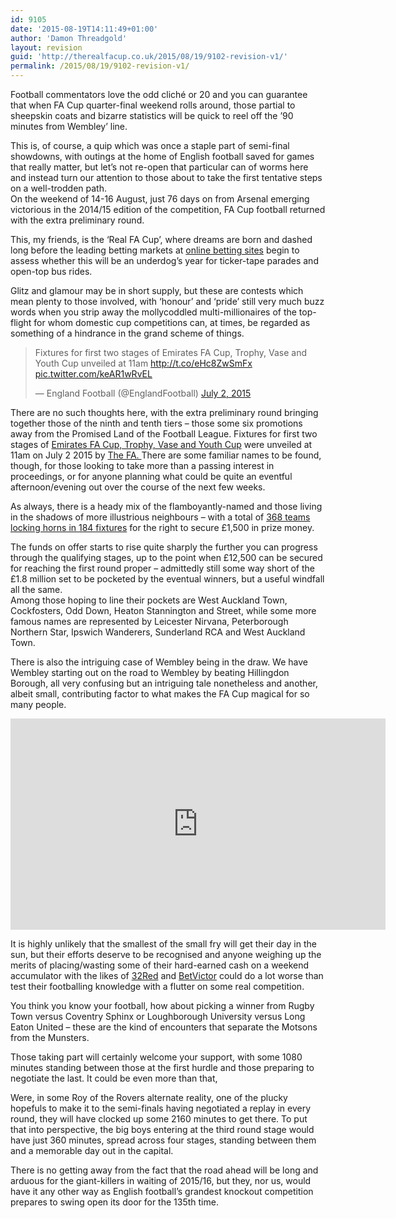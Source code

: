 ```yaml
---
id: 9105
date: '2015-08-19T14:11:49+01:00'
author: 'Damon Threadgold'
layout: revision
guid: 'http://therealfacup.co.uk/2015/08/19/9102-revision-v1/'
permalink: /2015/08/19/9102-revision-v1/
---
```


Football commentators love the odd cliché or 20 and you can guarantee that when FA Cup quarter-final weekend rolls around, those partial to sheepskin coats and bizarre statistics will be quick to reel off the ’90 minutes from Wembley’ line.

This is, of course, a quip which was once a staple part of semi-final showdowns, with outings at the home of English football saved for games that really matter, but let’s not re-open that particular can of worms here and instead turn our attention to those about to take the first tentative steps on a well-trodden path.  
On the weekend of 14-16 August, just 76 days on from Arsenal emerging victorious in the 2014/15 edition of the competition, FA Cup football returned with the extra preliminary round.

This, my friends, is the ‘Real FA Cup’, where dreams are born and dashed long before the leading betting markets at [online betting sites](http://www.32red.com/) begin to assess whether this will be an underdog’s year for ticker-tape parades and open-top bus rides.

Glitz and glamour may be in short supply, but these are contests which mean plenty to those involved, with ‘honour’ and ‘pride’ still very much buzz words when you strip away the mollycoddled multi-millionaires of the top-flight for whom domestic cup competitions can, at times, be regarded as something of a hindrance in the grand scheme of things.

> Fixtures for first two stages of Emirates FA Cup, Trophy, Vase and Youth Cup unveiled at 11am <http://t.co/eHc8ZwSmFx> [pic.twitter.com/keAR1wRvEL](http://t.co/keAR1wRvEL)
> 
> — England Football (@EnglandFootball) [July 2, 2015](https://twitter.com/EnglandFootball/status/616734569870557184?ref_src=twsrc%5Etfw)

<script async="" charset="utf-8" src="https://platform.twitter.com/widgets.js"></script>

There are no such thoughts here, with the extra preliminary round bringing together those of the ninth and tenth tiers – those some six promotions away from the Promised Land of the Football League. Fixtures for first two stages of [Emirates FA Cup, Trophy, Vase and Youth Cup](http://www.thefa.com/news/the-fa-cup/2015/jul/competition-draws-cup-trophy-vase-youth-cup) were unveiled at 11am on July 2 2015 by [The FA. ](https://twitter.com/FA/status/616734569870557184)There are some familiar names to be found, though, for those looking to take more than a passing interest in proceedings, or for anyone planning what could be quite an eventful afternoon/evening out over the course of the next few weeks.

As always, there is a heady mix of the flamboyantly-named and those living in the shadows of more illustrious neighbours – with a total of [368 teams locking horns in 184 fixtures](http://www.thefa.com/thefacup/fixtures) for the right to secure £1,500 in prize money.

The funds on offer starts to rise quite sharply the further you can progress through the qualifying stages, up to the point when £12,500 can be secured for reaching the first round proper – admittedly still some way short of the £1.8 million set to be pocketed by the eventual winners, but a useful windfall all the same.  
Among those hoping to line their pockets are West Auckland Town, Cockfosters, Odd Down, Heaton Stannington and Street, while some more famous names are represented by Leicester Nirvana, Peterborough Northern Star, Ipswich Wanderers, Sunderland RCA and West Auckland Town.

There is also the intriguing case of Wembley being in the draw. We have Wembley starting out on the road to Wembley by beating Hillingdon Borough, all very confusing but an intriguing tale nonetheless and another, albeit small, contributing factor to what makes the FA Cup magical for so many people.

<iframe allow="accelerometer; autoplay; clipboard-write; encrypted-media; gyroscope; picture-in-picture" allowfullscreen="" frameborder="0" height="338" src="https://www.youtube.com/embed/7Ae2xrtMFNU?feature=oembed" title="Greatest Goals - The FA Cup Extra Preliminary Round | FATV" width="600"></iframe>

It is highly unlikely that the smallest of the small fry will get their day in the sun, but their efforts deserve to be recognised and anyone weighing up the merits of placing/wasting some of their hard-earned cash on a weekend accumulator with the likes of [32Red](http://www.32red.com/) and [BetVictor](http://www.betvictor.com/welcome?locale=en&tab=sports) could do a lot worse than test their footballing knowledge with a flutter on some real competition.

You think you know your football, how about picking a winner from Rugby Town versus Coventry Sphinx or Loughborough University versus Long Eaton United – these are the kind of encounters that separate the Motsons from the Munsters.

Those taking part will certainly welcome your support, with some 1080 minutes standing between those at the first hurdle and those preparing to negotiate the last. It could be even more than that,

Were, in some Roy of the Rovers alternate reality, one of the plucky hopefuls to make it to the semi-finals having negotiated a replay in every round, they will have clocked up some 2160 minutes to get there. To put that into perspective, the big boys entering at the third round stage would have just 360 minutes, spread across four stages, standing between them and a memorable day out in the capital.

There is no getting away from the fact that the road ahead will be long and arduous for the giant-killers in waiting of 2015/16, but they, nor us, would have it any other way as English football’s grandest knockout competition prepares to swing open its door for the 135th time.